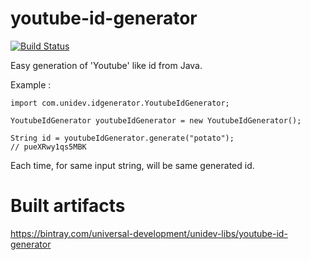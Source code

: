 # youtube-id-generator

[![Build Status](https://travis-ci.org/universal-development/youtube-id-generator.svg?branch=master)](https://travis-ci.org/universal-development/youtube-id-generator)

Easy generation of 'Youtube' like id from Java.

Example :

```
import com.unidev.idgenerator.YoutubeIdGenerator;

YoutubeIdGenerator youtubeIdGenerator = new YoutubeIdGenerator();

String id = youtubeIdGenerator.generate("potato");
// pueXRwy1qs5MBK

```

Each time, for same input string, will be same generated id.


# Built artifacts

https://bintray.com/universal-development/unidev-libs/youtube-id-generator
